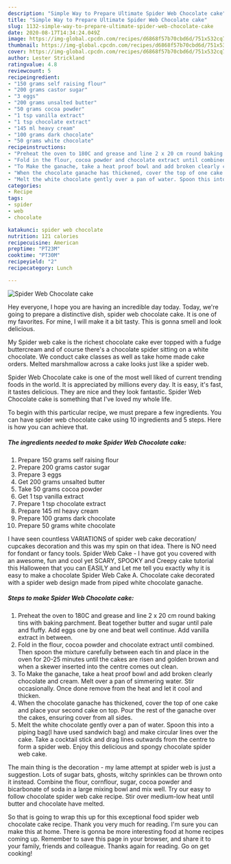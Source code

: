 ```yaml
---
description: "Simple Way to Prepare Ultimate Spider Web Chocolate cake"
title: "Simple Way to Prepare Ultimate Spider Web Chocolate cake"
slug: 1132-simple-way-to-prepare-ultimate-spider-web-chocolate-cake
date: 2020-08-17T14:34:24.049Z
image: https://img-global.cpcdn.com/recipes/d6868f57b70cbd6d/751x532cq70/spider-web-chocolate-cake-recipe-main-photo.jpg
thumbnail: https://img-global.cpcdn.com/recipes/d6868f57b70cbd6d/751x532cq70/spider-web-chocolate-cake-recipe-main-photo.jpg
cover: https://img-global.cpcdn.com/recipes/d6868f57b70cbd6d/751x532cq70/spider-web-chocolate-cake-recipe-main-photo.jpg
author: Lester Strickland
ratingvalue: 4.8
reviewcount: 5
recipeingredient:
- "150 grams self raising flour"
- "200 grams castor sugar"
- "3 eggs"
- "200 grams unsalted butter"
- "50 grams cocoa powder"
- "1 tsp vanilla extract"
- "1 tsp chocolate extract"
- "145 ml heavy cream"
- "100 grams dark chocolate"
- "50 grams white chocolate"
recipeinstructions:
- "Preheat the oven to 180C and grease and line 2 x 20 cm round baking tins with baking parchment. Beat together butter and sugar until pale and fluffy. Add eggs one by one and beat well continue. Add vanilla extract in between."
- "Fold in the flour, cocoa powder and chocolate extract until combined. Then spoon the mixture carefully between each tin and place in the oven for 20-25 minutes until the cakes are risen and golden brown and when a skewer inserted into the centre comes out clean."
- "To Make the ganache, take a heat proof bowl and add broken clearly chocolate and cream. Melt over a pan of simmering water. Stir occasionally. Once done remove from the heat and let it cool and thicken."
- "When the chocolate ganache has thickened, cover the top of one cake and place your second cake on top. Pour the rest of the ganache over the cakes, ensuring cover from all sides."
- "Melt the white chocolate gently over a pan of water. Spoon this into a piping bag(I have used sandwich bag) and make circular lines over the cake. Take a cocktail stick and drag lines outwards from the centre to form a spider web. Enjoy this delicious and spongy chocolate spider web cake."
categories:
- Recipe
tags:
- spider
- web
- chocolate

katakunci: spider web chocolate 
nutrition: 121 calories
recipecuisine: American
preptime: "PT23M"
cooktime: "PT30M"
recipeyield: "2"
recipecategory: Lunch

---
```



![Spider Web Chocolate cake](https://img-global.cpcdn.com/recipes/d6868f57b70cbd6d/751x532cq70/spider-web-chocolate-cake-recipe-main-photo.jpg)

Hey everyone, I hope you are having an incredible day today. Today, we're going to prepare a distinctive dish, spider web chocolate cake. It is one of my favorites. For mine, I will make it a bit tasty. This is gonna smell and look delicious.

My Spider web cake is the richest chocolate cake ever topped with a fudge buttercream and of course there&#39;s a chocolate spider sitting on a white chocolate. We conduct cake classes as well as take home made cake orders. Melted marshmallow across a cake looks just like a spider web.

Spider Web Chocolate cake is one of the most well liked of current trending foods in the world. It is appreciated by millions every day. It is easy, it's fast, it tastes delicious. They are nice and they look fantastic. Spider Web Chocolate cake is something that I've loved my whole life.


To begin with this particular recipe, we must prepare a few ingredients. You can have spider web chocolate cake using 10 ingredients and 5 steps. Here is how you can achieve that.

<!--inarticleads1-->

##### The ingredients needed to make Spider Web Chocolate cake:

1. Prepare 150 grams self raising flour
1. Prepare 200 grams castor sugar
1. Prepare 3 eggs
1. Get 200 grams unsalted butter
1. Take 50 grams cocoa powder
1. Get 1 tsp vanilla extract
1. Prepare 1 tsp chocolate extract
1. Prepare 145 ml heavy cream
1. Prepare 100 grams dark chocolate
1. Prepare 50 grams white chocolate


I have seen countless VARIATIONS of spider web cake decoration/ cupcakes decoration and this was my spin on that idea. There is NO need for fondant or fancy tools. Spider Web Cake - I have got you covered with an awesome, fun and cool yet SCARY, SPOOKY and Creepy cake tutorial this Halloween that you can EASILY and Let me tell you exactly why it is easy to make a chocolate Spider Web Cake A. Chocolate cake decorated with a spider web design made from piped white chocolate ganache. 

<!--inarticleads2-->

##### Steps to make Spider Web Chocolate cake:

1. Preheat the oven to 180C and grease and line 2 x 20 cm round baking tins with baking parchment. Beat together butter and sugar until pale and fluffy. Add eggs one by one and beat well continue. Add vanilla extract in between.
1. Fold in the flour, cocoa powder and chocolate extract until combined. Then spoon the mixture carefully between each tin and place in the oven for 20-25 minutes until the cakes are risen and golden brown and when a skewer inserted into the centre comes out clean.
1. To Make the ganache, take a heat proof bowl and add broken clearly chocolate and cream. Melt over a pan of simmering water. Stir occasionally. Once done remove from the heat and let it cool and thicken.
1. When the chocolate ganache has thickened, cover the top of one cake and place your second cake on top. Pour the rest of the ganache over the cakes, ensuring cover from all sides.
1. Melt the white chocolate gently over a pan of water. Spoon this into a piping bag(I have used sandwich bag) and make circular lines over the cake. Take a cocktail stick and drag lines outwards from the centre to form a spider web. Enjoy this delicious and spongy chocolate spider web cake.


The main thing is the decoration - my lame attempt at spider web is just a suggestion. Lots of sugar bats, ghosts, witchy sprinkles can be thrown onto it instead. Combine the flour, cornflour, sugar, cocoa powder and bicarbonate of soda in a large mixing bowl and mix well. Try our easy to follow chocolate spider web cake recipe. Stir over medium-low heat until butter and chocolate have melted. 

So that is going to wrap this up for this exceptional food spider web chocolate cake recipe. Thank you very much for reading. I'm sure you can make this at home. There is gonna be more interesting food at home recipes coming up. Remember to save this page in your browser, and share it to your family, friends and colleague. Thanks again for reading. Go on get cooking!
